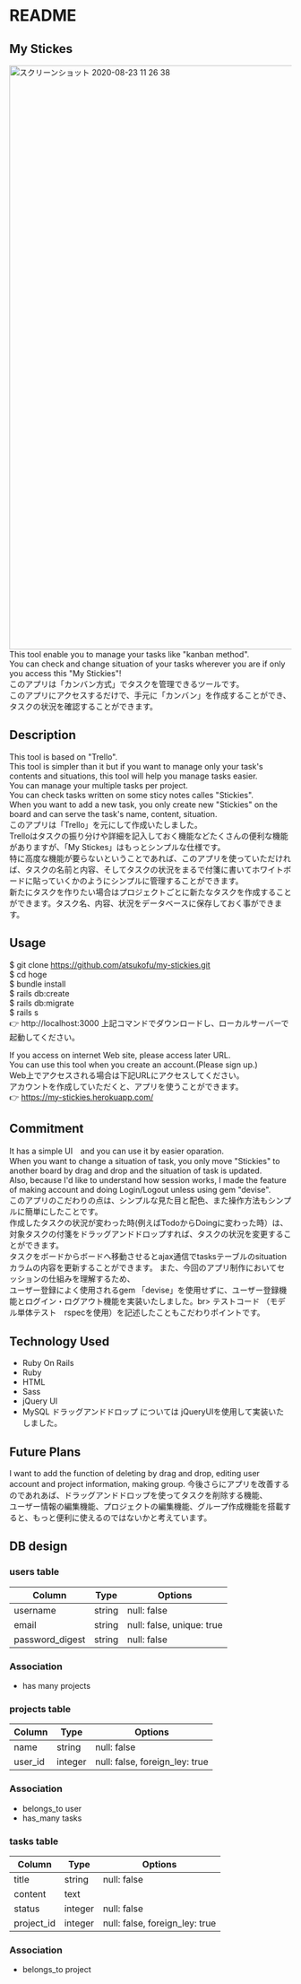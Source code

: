 # README

## My Stickes
<img width="1042" alt="スクリーンショット 2020-08-23 11 26 38" src="https://user-images.githubusercontent.com/62829792/90969446-d0f48500-e533-11ea-9538-b1cf47abd610.png">
This tool enable you to manage your tasks like "kanban method".<br>
You can check and change situation of your tasks wherever you are if only you access this "My Stickies"!<br>
このアプリは「カンバン方式」でタスクを管理できるツールです。<br>
このアプリにアクセスするだけで、手元に「カンバン」を作成することができ、タスクの状況を確認することができます。<br>

## Description
This tool is based on "Trello".<br>
This tool is simpler than it but if you want to manage only your task's contents and situations, this tool will help you manage tasks easier.<br>
You can manage your multiple tasks per project. <br>
You can check tasks written on some sticy notes calles "Stickies".<br>
When you want to add a new task, you only create new "Stickies" on the board and can serve the task's name, content, situation.<br>
このアプリは「Trello」を元にして作成いたしました。<br>
Trelloはタスクの振り分けや詳細を記入しておく機能などたくさんの便利な機能がありますが、「My Stickes」はもっとシンプルな仕様です。<br>
特に高度な機能が要らないということであれば、このアプリを使っていただければ、タスクの名前と内容、そしてタスクの状況をまるで付箋に書いてホワイトボードに貼っていくかのようにシンプルに管理することができます。<br>
新たにタスクを作りたい場合はプロジェクトごとに新たなタスクを作成することができます。タスク名、内容、状況をデータベースに保存しておく事ができます。

## Usage
$ git clone https://github.com/atsukofu/my-stickies.git<br>
$ cd hoge<br>
$ bundle install<br>
$ rails db:create<br>
$ rails db:migrate<br>
$ rails s<br>
👉 http://localhost:3000
上記コマンドでダウンロードし、ローカルサーバーで起動してください。

If you access on internet Web site, please access later URL.<br>
You can use this tool when you create an account.(Please sign up.)<br>
Web上でアクセスされる場合は下記URLにアクセスしてください。<br>
アカウントを作成していただくと、アプリを使うことができます。<br>
👉 https://my-stickies.herokuapp.com/

## Commitment
It has a simple UI　and you can use it by easier oparation.<br>
When you want to change a situation of task, you only move "Stickies" to another board by drag and drop and the situation  of task is updated.<br>
Also, because I'd like to understand how session works, I made the feature of making account and doing Login/Logout unless using gem "devise".<br> 
このアプリのこだわりの点は、シンプルな見た目と配色、また操作方法もシンプルに簡単にしたことです。<br>
作成したタスクの状況が変わった時(例えばTodoからDoingに変わった時）は、対象タスクの付箋をドラッグアンドドロップすれば、タスクの状況を変更することができます。<br>
タスクをボードからボードへ移動させるとajax通信でtasksテーブルのsituationカラムの内容を更新することができます。
また、今回のアプリ制作においてセッションの仕組みを理解するため、<br>
ユーザー登録によく使用されるgem 「devise」を使用せずに、ユーザー登録機能とログイン・ログアウト機能を実装いたしました。br>
テストコード （モデル単体テスト　rspecを使用）を記述したこともこだわりポイントです。

## Technology Used
- Ruby On Rails
- Ruby
- HTML
- Sass
- jQuery UI
- MySQL
ドラッグアンドドロップ については
jQueryUIを使用して実装いたしました。

## Future Plans
I want to add the function of deleting by drag and drop, editing user account and project information, making group.
今後さらにアプリを改善するのであれあば、ドラッグアンドドロップを使ってタスクを削除する機能、<br>
ユーザー情報の編集機能、プロジェクトの編集機能、グループ作成機能を搭載すると、もっと便利に使えるのではないかと考えています。<br>

## DB design
### users table
|Column|Type|Options|
|------|----|-------|
|username|string|null: false|
|email|string|null: false, unique: true|
|password_digest|string|null: false|

### Association
- has many projects

### projects table
|Column|Type|Options|
|------|----|-------|
|name|string|null: false|
|user_id|integer|null: false, foreign_ley: true|

### Association
- belongs_to user
- has_many tasks

### tasks table
|Column|Type|Options|
|------|----|-------|
|title|string|null: false|
|content|text||
|status|integer|null: false|
|project_id|integer|null: false, foreign_ley: true|

### Association
- belongs_to project
